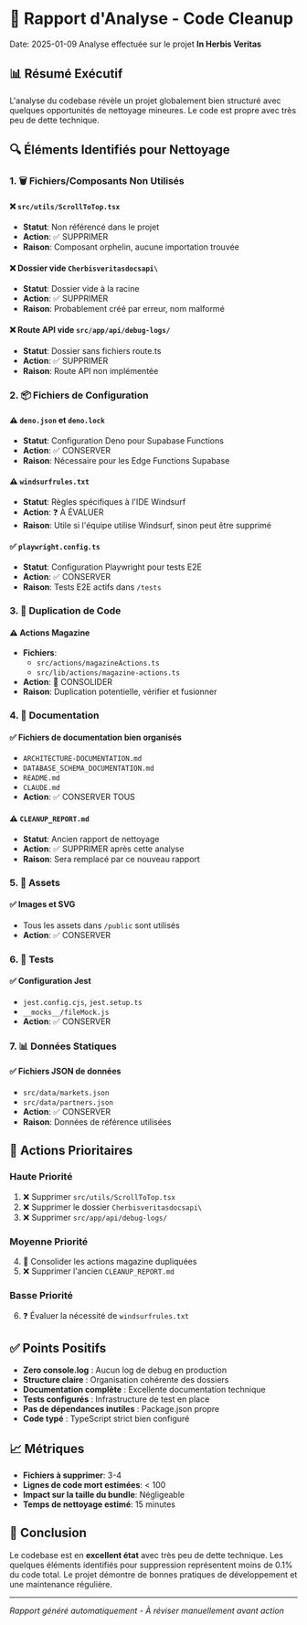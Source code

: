 # 🧹 Rapport d'Analyse - Code Cleanup

Date: 2025-01-09
Analyse effectuée sur le projet **In Herbis Veritas**

## 📊 Résumé Exécutif

L'analyse du codebase révèle un projet globalement bien structuré avec quelques opportunités de nettoyage mineures. Le code est propre avec très peu de dette technique.

## 🔍 Éléments Identifiés pour Nettoyage

### 1. 🗑️ Fichiers/Composants Non Utilisés

#### ❌ `src/utils/ScrollToTop.tsx`

- **Statut**: Non référencé dans le projet
- **Action**: ✅ SUPPRIMER
- **Raison**: Composant orphelin, aucune importation trouvée

#### ❌ Dossier vide `Cherbisveritasdocsapi\`

- **Statut**: Dossier vide à la racine
- **Action**: ✅ SUPPRIMER
- **Raison**: Probablement créé par erreur, nom malformé

#### ❌ Route API vide `src/app/api/debug-logs/`

- **Statut**: Dossier sans fichiers route.ts
- **Action**: ✅ SUPPRIMER
- **Raison**: Route API non implémentée

### 2. 📦 Fichiers de Configuration

#### ⚠️ `deno.json` et `deno.lock`

- **Statut**: Configuration Deno pour Supabase Functions
- **Action**: ✅ CONSERVER
- **Raison**: Nécessaire pour les Edge Functions Supabase

#### ⚠️ `windsurfrules.txt`

- **Statut**: Règles spécifiques à l'IDE Windsurf
- **Action**: ❓ À ÉVALUER
- **Raison**: Utile si l'équipe utilise Windsurf, sinon peut être supprimé

#### ✅ `playwright.config.ts`

- **Statut**: Configuration Playwright pour tests E2E
- **Action**: ✅ CONSERVER
- **Raison**: Tests E2E actifs dans `/tests`

### 3. 🔄 Duplication de Code

#### ⚠️ Actions Magazine

- **Fichiers**:
  - `src/actions/magazineActions.ts`
  - `src/lib/actions/magazine-actions.ts`
- **Action**: 🔧 CONSOLIDER
- **Raison**: Duplication potentielle, vérifier et fusionner

### 4. 📝 Documentation

#### ✅ Fichiers de documentation bien organisés

- `ARCHITECTURE-DOCUMENTATION.md`
- `DATABASE_SCHEMA_DOCUMENTATION.md`
- `README.md`
- `CLAUDE.md`
- **Action**: ✅ CONSERVER TOUS

#### ⚠️ `CLEANUP_REPORT.md`

- **Statut**: Ancien rapport de nettoyage
- **Action**: ✅ SUPPRIMER après cette analyse
- **Raison**: Sera remplacé par ce nouveau rapport

### 5. 🎨 Assets

#### ✅ Images et SVG

- Tous les assets dans `/public` sont utilisés
- **Action**: ✅ CONSERVER

### 6. 🧪 Tests

#### ✅ Configuration Jest

- `jest.config.cjs`, `jest.setup.ts`
- `__mocks__/fileMock.js`
- **Action**: ✅ CONSERVER

### 7. 📊 Données Statiques

#### ✅ Fichiers JSON de données

- `src/data/markets.json`
- `src/data/partners.json`
- **Action**: ✅ CONSERVER
- **Raison**: Données de référence utilisées

## 🎯 Actions Prioritaires

### Haute Priorité

1. ❌ Supprimer `src/utils/ScrollToTop.tsx`
2. ❌ Supprimer le dossier `Cherbisveritasdocsapi\`
3. ❌ Supprimer `src/app/api/debug-logs/`

### Moyenne Priorité

4. 🔧 Consolider les actions magazine dupliquées
5. ❌ Supprimer l'ancien `CLEANUP_REPORT.md`

### Basse Priorité

6. ❓ Évaluer la nécessité de `windsurfrules.txt`

## ✅ Points Positifs

- **Zero console.log** : Aucun log de debug en production
- **Structure claire** : Organisation cohérente des dossiers
- **Documentation complète** : Excellente documentation technique
- **Tests configurés** : Infrastructure de test en place
- **Pas de dépendances inutiles** : Package.json propre
- **Code typé** : TypeScript strict bien configuré

## 📈 Métriques

- **Fichiers à supprimer**: 3-4
- **Lignes de code mort estimées**: < 100
- **Impact sur la taille du bundle**: Négligeable
- **Temps de nettoyage estimé**: 15 minutes

## 🚀 Conclusion

Le codebase est en **excellent état** avec très peu de dette technique. Les quelques éléments identifiés pour suppression représentent moins de 0.1% du code total. Le projet démontre de bonnes pratiques de développement et une maintenance régulière.

---

_Rapport généré automatiquement - À réviser manuellement avant action_
